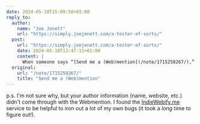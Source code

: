 ```yaml
---
date: 2024-05-10T15:09:58+01:00
reply_to:
  author:
    name: "Joe Jonett"
    url: "https://simply.joejenett.com/a-tester-of-sorts/"
  post:
    url: "https://simply.joejenett.com/a-tester-of-sorts/"
    date: 2024-05-10T13:47:11+01:00
    content: |
      When someone says “[Send me a (Web)mention](/note/1715258267/),” I like to oblige. I guess it’s my inner urge to test and help others test that’s driving this puppy. So, hi John.
  original:
    url: "/note/1715258267/"
    title: "Send me a (Web)mention"
---
```


p.s. I'm not sure why, but your author information (name, website, etc.) didn't come through with the Webmention. I found the [IndieWebify.me](https://indiewebify.me/validate-h-entry/?url=https%3A%2F%2Fsimply.joejenett.com%2Fa-tester-of-sorts%2F) service to be helpful to iron out a lot of my own bugs (it took a *long* time to figure out!).


